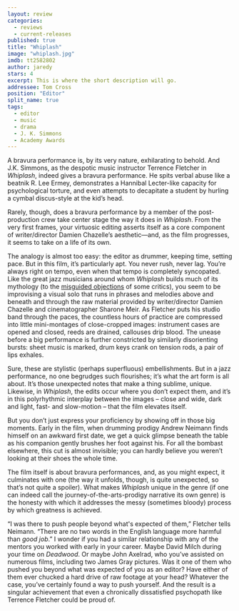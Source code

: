 ```yaml
---
layout: review
categories: 
  - reviews
  - current-releases
published: true
title: "Whiplash"
image: "whiplash.jpg"
imdb: tt2582802
author: jaredy
stars: 4
excerpt: This is where the short description will go.
addressee: Tom Cross
position: "Editor"
split_name: true
tags: 
  - editor
  - music
  - drama
  - J. K. Simmons
  - Academy Awards
---
```

A bravura performance is, by its very nature, exhilarating to behold. And J.K. Simmons, as the despotic music instructor Terrence Fletcher in _Whiplash_, indeed gives a bravura performance. He spits verbal abuse like a beatnik R. Lee Ermey, demonstrates a Hannibal Lecter-like capacity for psychological torture, and even attempts to decapitate a student by hurling a cymbal discus-style at the kid’s head. 

Rarely, though, does a bravura performance by a member of the post-production crew take center stage the way it does in _Whiplash_. From the very first frames, your virtuosic editing asserts itself as a core component of writer/director Damien Chazelle’s aesthetic—and, as the film progresses, it seems to take on a life of its own. 

The analogy is almost too easy: the editor as drummer, keeping time, setting pace. But in this film, it’s particularly apt. You never rush, never lag. You’re always right on tempo, even when that tempo is completely syncopated. Like the great jazz musicians around whom _Whiplash_ builds much of its mythology (to the [misguided objections](http://www.slate.com/blogs/browbeat/2014/10/11/whiplash_charlie_parker_and_the_cymbal_what_the_movie_gets_wrong_about_genius.html) of some critics), you seem to be improvising a visual solo that runs in phrases and melodies above and beneath and through the raw material provided by writer/director Damien Chazelle and cinematographer Sharone Meir. As Fletcher puts his studio band through the paces, the countless hours of practice are compressed into little mini-montages of close-cropped images: instrument cases are opened and closed, reeds are drained, callouses drip blood. The unease before a big performance is further constricted by similarly disorienting bursts: sheet music is marked, drum keys crank on tension rods, a pair of lips exhales. 

Sure, these are stylistic (perhaps superfluous) embellishments. But in a jazz performance, no one begrudges such flourishes; it’s what the art form is all about. It’s those unexpected notes that make a thing sublime, unique. Likewise, in _Whiplash_, the edits occur where you don’t expect them, and it’s in this polyrhythmic interplay between the images – close and wide, dark and light, fast- and slow-motion – that the film elevates itself. 

But you don’t just express your proficiency by showing off in those big moments. Early in the film, when drumming prodigy Andrew Neimann finds himself on an awkward first date, we get a quick glimpse beneath the table as his companion gently brushes her foot against his. For all the bombast elsewhere, this cut is almost invisible; you can hardly believe you weren’t looking at their shoes the whole time. 

The film itself is about bravura performances, and, as you might expect, it culminates with one (the way it unfolds, though, is quite unexpected, so that’s not quite a spoiler). What makes _Whiplash_ unique in the genre (if one can indeed call the journey-of-the-arts-prodigy narrative its own genre) is the honesty with which it addresses the messy (sometimes bloody) process by which greatness is achieved. 

“I was there to push people beyond what's expected of them,” Fletcher tells Neimann. “There are no two words in the English language more harmful than _good job_.” I wonder if you had a similar relationship with any of the mentors you worked with early in your career. Maybe David Milch during your time on _Deadwood_. Or maybe John Axelrad, who you’ve assisted on numerous films, including two James Gray pictures. Was it one of them who pushed you beyond what was expected of you as an editor? Have either of them ever chucked a hard drive of raw footage at your head? Whatever the case, you’ve certainly found a way to push yourself. And the result is a singular achievement that even a chronically dissatisfied psychopath like Terrence Fletcher could be proud of. 